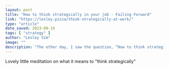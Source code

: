 ```yaml
---
layout: post
title: "How to think strategically in your job - Failing Forward"
link: "https://lesley.pizza/think-strategically-at-work/"
type: "article"
date_saved: 2023-09-19
tags: [ "strategy" ]
author: "Lesley Sim"
image: ""
description: "The other day, I saw the question, “How to think strategically?” posed in APAC Marketers – an excellent Slack group I’m in run by my friend, Dave Fallarme. Members of APAC Marketers typically work at tech companies, so my answer is catered specifically to this type of person. However, I think it will also apply […]"
---
```


Lovely little meditation on what it means to "think strategically"